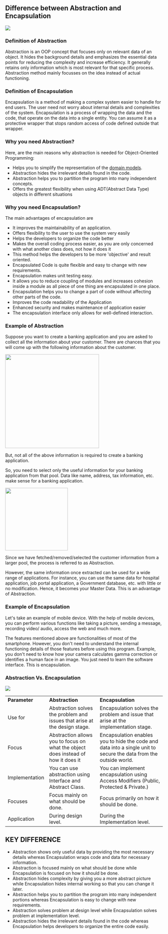 ## Difference between Abstraction and Encapsulation

<img src="https://cs.msutexas.edu/~griffin/zcloud/zcloud-files/abs_vs_enc_2143_2020.jpg">

### Definition of Abstraction

Abstraction is an OOP concept that focuses only on relevant data of an object. It hides the
background details and emphasizes the essential data points for reducing the complexity and increase
efficiency. It generally retains only information which is most relevant for that specific process.
Abstraction method mainly focusses on the idea instead of actual functioning.

### Definition of Encapsulation

Encapsulation is a method of making a complex system easier to handle for end users. The user need
not worry about internal details and complexities of the system. Encapsulation is a process of
wrapping the data and the code, that operate on the data into a single entity. You can assume it as
a protective wrapper that stops random access of code defined outside that wrapper.


### Why you need Abstraction?

Here, are the main reasons why abstraction is needed for Object-Oriented Programming:

  - Helps you to simplify the representation of the [domain models](https://en.wikipedia.org/wiki/Domain_model).
  - Abstraction hides the irrelevant details found in the code.
  - Abstraction helps you to partition the program into many independent concepts.
  - Offers the greatest flexibility when using ADT(Abstract Data Type) objects in different
    situations

### Why you need Encapsulation?

The main advantages of encapsulation are

  - It improves the maintainability of an application.
  - Offers flexibility to the user to use the system very easily
  - Helps the developers to organize the code better
  - Makes the overall coding process easier, as you are only concerned with what another class does,
    not how it does it
  - This method helps the developers to be more 'objective' and result oriented.
  - Encapsulated Code is quite flexible and easy to change with new requirements.
  - Encapsulation makes unit testing easy.
  - It allows you to reduce coupling of modules and increases cohesion inside a module as all piece
    of one thing are encapsulated in one place.
  - Encapsulation helps you to change a part of code without affecting other parts of the code.
  - Improves the code readability of the Application
  - Enhanced security and makes maintenance of application easier
  - The encapsulation interface only allows for well-defined interaction.

### Example of Abstraction

Suppose you want to create a banking application and you are asked to collect all the information
about your customer. There are chances that you will come up with the following information about
the customer.

<img src="https://cs.msutexas.edu/~griffin/zcloud/zcloud-files/abstraction_in_oops_112.png" width="300">

But, not all of the above information is required to create a banking application.



So, you need to select only the useful information for your banking application from that pool. Data
like name, address, tax information, etc. make sense for a banking application.

<img src="https://cs.msutexas.edu/~griffin/zcloud/zcloud-files/abstraction_in_oops_2.png" width="200">


Since we have fetched/removed/selected the customer information from a larger pool, the process is
referred to as Abstraction.

However, the same information once extracted can be used for a wide range of applications. For
instance, you can use the same data for hospital application, job portal application, a Government
database, etc. with little or no modification. Hence, it becomes your Master Data. This is an
advantage of Abstraction.

### Example of Encapsulation

Let's take an example of mobile device. With the help of mobile devices, you can perform various
functions like taking a picture, sending a message, recording video/ audio, access the web and much
more.

The features mentioned above are functionalities of most of the smartphone. However, you don't need
to understand the internal functioning details of those features before using this program. Example,
you don't need to know how your camera calculates gamma correction or identifies a human face in an
image. You just need to learn the software interface. This is encapsulation.

### Abstraction Vs. Encapsulation

[![](/images/1/032219_1030_Differenceb4.png)](/images/1/032219_1030_Differenceb4.png)

|                |                                                                                   |                                                                                                                   |
| :------------- | :-------------------------------------------------------------------------------- | :---------------------------------------------------------------------------------------------------------------- |
| **Parameter**  | **Abstraction**                                                                   | **Encapsulation**                                                                                                 |
| Use for        | Abstraction solves the problem and issues that arise at the design stage.         | Encapsulation solves the problem and issue that arise at the implementation stage.                                |
| Focus          | Abstraction allows you to focus on what the object does instead of how it does it | Encapsulation enables you to hide the code and data into a single unit to secure the data from the outside world. |
| Implementation | You can use abstraction using Interface and Abstract Class.                       | You can implement encapsulation using Access Modifiers (Public, Protected & Private.)                             |
| Focuses        | Focus mainly on what should be done.                                              | Focus primarily on how it should be done.                                                                         |
| Application    | During design level.                                                              | During the Implementation level.                                                                                  |



## KEY DIFFERENCE

  - Abstraction shows only useful data by providing the most necessary details whereas Encapsulation
    wraps code and data for necessary information.
  - Abstraction is focused mainly on what should be done while Encapsulation is focused on how it
    should be done.
  - Abstraction hides complexity by giving you a more abstract picture while Encapsulation hides
    internal working so that you can change it later.
  - Abstraction helps you to partition the program into many independent portions whereas
    Encapsulation is easy to change with new requirements.
  - Abstraction solves problem at design level while Encapsulation solves problem at implementation
    level.
  - Abstraction hides the irrelevant details found in the code whereas Encapsulation helps
    developers to organize the entire code easily.

